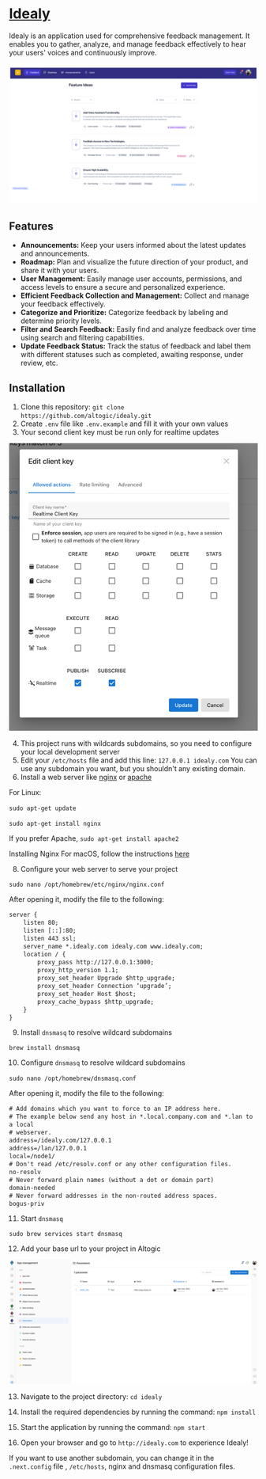 # [Idealy](https://idealy.io/)

Idealy is an application used for comprehensive feedback management. It enables you to gather, analyze, and manage feedback effectively to hear your users' voices and continuously improve.

![picture alt](./public/hero.png 'Preview image of Idealy.io')

## Features

- **Announcements:** Keep your users informed about the latest updates and announcements.
- **Roadmap:** Plan and visualize the future direction of your product, and share it with your users.
- **User Management:** Easily manage user accounts, permissions, and access levels to ensure a secure and personalized experience.
- **Efficient Feedback Collection and Management:** Collect and manage your feedback effectively.
- **Categorize and Prioritize:** Categorize feedback by labeling and determine priority levels.
- **Filter and Search Feedback:** Easily find and analyze feedback over time using search and filtering capabilities.
- **Update Feedback Status:** Track the status of feedback and label them with different statuses such as completed, awaiting response, under review, etc.

## Installation

1. Clone this repository: `git clone https://github.com/altogic/idealy.git`
2. Create `.env` file like `.env.example` and fill it with your own values
3. Your second client key must be run only for realtime updates

![picture alt](./public/client-key.png 'Preview image of Idealy.io')

4. This project runs with wildcards subdomains, so you need to configure your local development server
5. Edit your `/etc/hosts` file and add this line: `127.0.0.1 idealy.com`
   You can use any subdomain you want, but you shouldn't any existing domain.
6. Install a web server like [nginx](https://www.nginx.com/) or [apache](https://httpd.apache.org/)

For Linux:

`sudo apt-get update`

`sudo apt-get install nginx`

If you prefer Apache,
`sudo apt-get install apache2`

Installing Nginx For macOS, follow the instructions [here](https://www.javatpoint.com/installing-nginx-on-mac)

8. Configure your web server to serve your project

```
sudo nano /opt/homebrew/etc/nginx/nginx.conf
```

After opening it, modify the file to the following:

```
server {
    listen 80;
    listen [::]:80;
    listen 443 ssl;
    server_name *.idealy.com idealy.com www.idealy.com;
    location / {
        proxy_pass http://127.0.0.1:3000;
        proxy_http_version 1.1;
        proxy_set_header Upgrade $http_upgrade;
        proxy_set_header Connection ‘upgrade’;
        proxy_set_header Host $host;
        proxy_cache_bypass $http_upgrade;
    }
}
```

9. Install `dnsmasq` to resolve wildcard subdomains

```
brew install dnsmasq

```

10. Configure `dnsmasq` to resolve wildcard subdomains

`sudo nano /opt/homebrew/dnsmasq.conf`

After opening it, modify the file to the following:

```
# Add domains which you want to force to an IP address here.
# The example below send any host in *.local.company.com and *.lan to a local
# webserver.
address=/idealy.com/127.0.0.1
address=/lan/127.0.0.1
local=/node1/
# Don't read /etc/resolv.conf or any other configuration files.
no-resolv
# Never forward plain names (without a dot or domain part)
domain-needed
# Never forward addresses in the non-routed address spaces.
bogus-priv
```

11. Start `dnsmasq`

```
sudo brew services start dnsmasq
```

12. Add your base url to your project in Altogic

![picture alt](./public/base-url.png 'Preview image of Idealy.io')

13. Navigate to the project directory: `cd idealy`

14. Install the required dependencies by running the command: `npm install`

15. Start the application by running the command: `npm start`

16. Open your browser and go to `http://idealy.com` to experience Idealy!

If you want to use another subdomain, you can change it in the `.next.config` file , `/etc/hosts`, nginx and dnsmasq configuration files.
